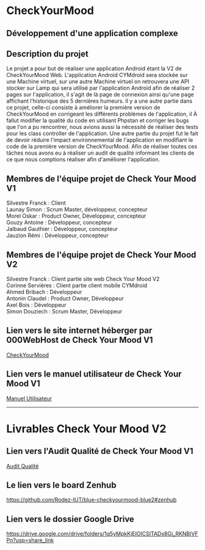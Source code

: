 # CheckYourMood
## Développement d'une application complexe
## Description du projet
Le projet a pour but de réaliser une application Android étant la V2 de CheckYourMood Web. L'application Android CYMdroid sera stockée sur une Machine virtuel, sur une 
autre Machine virtuel on retrouvera une API stocker sur Lamp qui sera utilisé par l'application Android afin de réaliser 2 pages sur l'application, il s'agit de là 
page de connexion ainsi qu'une page affichant l'historique des 5 dernières humeurs. 
Il y a une autre partie dans ce projet, celle-ci consiste à améliorer la première version de CheckYourMood en corrigeant les différents problèmes de l'application, il 
À fallut modifier la qualité du code en utilisant Phpstan et corriger les bugs que l'on a pu rencontrer, nous avions aussi la nécessité de réaliser des tests pour les 
class controller de l'application. 
Une autre partie du projet fut le fait de devoir réduire l'impact environnemental de l'application en modifiant le code de la première version de CheckYourMood. 
Afin de réaliser toutes ces tâches nous avons eu à réaliser un audit de qualité informant les clients de ce que nous comptions réaliser afin d'améliorer l'application.

## Membres de l'équipe projet de Check Your Mood V1
Silvestre Franck : Client<br>
Launay Simon : Scrum Master, développeur, concepteur <br>
Morel Oskar : Product Owner, Développeur, concepteur<br>
Gouzy Antoine : Développeur, concepteur<br>
Jalbaud Gauthier : Développeur, concepteur<br>
Jauzion Rémi : Développeur, concepteur<br>

## Membres de l'équipe projet de Check Your Mood V2
Silvestre Franck : Client partie site web Check Your Mood V2<br>
Corinne Servières : Client partie client mobile CYMdroid<br>
Ahmed Bribach : Développeur<br>
Antonin Claudel : Product Owner, Développeur<br>
Axel Bois : Développeur<br>
Simon Douziech : Scrum Master, Développeur<br>

## Lien vers le site internet héberger par 000WebHost de Check Your Mood V1
[CheckYourMood](https://gorascheckyourmood.000webhostapp.com/)

## Lien vers le manuel utilisateur de Check Your Mood V1
[Manuel Utilisateur](https://drive.google.com/file/d/1qGFJXkN4jqYRCa_7pJGrn-NiqMY1Dwnc/view?usp=share_link)

---
# Livrables Check Your Mood V2
## Lien vers l'Audit Qualité de Check Your Mood V1
[Audit Qualité](https://docs.google.com/document/d/1w2pW7UrZZmM8HcnjnLnRqdFvaj2UFiqwPgNOt-iAEOQ/edit?usp=sharing)

## Le lien vers le board Zenhub
https://github.com/Rodez-IUT/blue-checkyourmood-blue2#zenhub

## Lien vers le dossier Google Drive
https://drive.google.com/drive/folders/1q5yMpkKjEIOlCSITADx8Gi_RKNBjVFPn?usp=share_link
